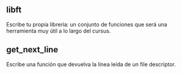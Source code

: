 ##	libft
Escribe tu propia librería: un conjunto de funciones que será una herramienta muy útil a lo largo del cursus.
##	get_next_line
Escribe una función que devuelva la línea leída de
un file descriptor.
